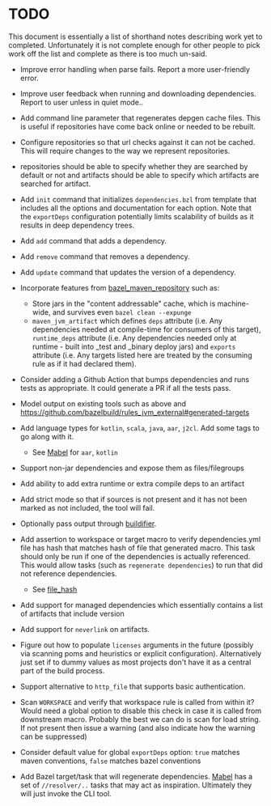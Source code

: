 # TODO

This document is essentially a list of shorthand notes describing work yet to completed.
Unfortunately it is not complete enough for other people to pick work off the list and
complete as there is too much un-said.

* Improve error handling when parse fails. Report a more user-friendly error.

* Improve user feedback when running and downloading dependencies. Report to user unless in quiet mode..

* Add command line parameter that regenerates depgen cache files. This is useful if repositories have come back
  online or needed to be rebuilt.

* Configure repositories so that url checks against it can not be cached. This will require changes to the way we
  represent repositories.

* repositories should be able to specify whether they are searched by default or not and artifacts should be able
  to specify which artifacts are searched for artifact.

* Add `init` command that initializes `dependencies.bzl` from template that includes all the options and
  documentation for each option. Note that the `exportDeps` configuration potentially limits scalability of
  builds as it results in deep dependency trees.

* Add `add` command that adds a dependency.

* Add `remove` command that removes a dependency.

* Add `update` command that updates the version of a dependency.

* Incorporate features from [bazel_maven_repository](https://github.com/square/bazel_maven_repository) such as:
  - Store jars in the "content addressable" cache, which is machine-wide, and survives even `bazel clean --expunge`
  - `maven_jvm_artifact` which defines `deps` attribute (i.e. Any dependencies needed at compile-time for consumers
    of this target), `runtime_deps` attribute (i.e. Any dependencies needed only at runtime - built into _test and
    _binary deploy jars) and `exports` attribute (i.e. Any targets listed here are treated by the consuming rule as
    if it had declared them).

* Consider adding a Github Action that bumps dependencies and runs tests as appropriate. It could generate a PR if
  all the tests pass.

* Model output on existing tools such as above and https://github.com/bazelbuild/rules_jvm_external#generated-targets

* Add language types for `kotlin`, `scala`, `java`, `aar`, `j2cl`. Add some tags to go along with it.
  - See [Mabel](https://github.com/menny/mabel) for `aar`, `kotlin`

* Support non-jar dependencies and expose them as files/filegroups

* Add ability to add extra runtime or extra compile deps to an artifact

* Add strict mode so that if sources is not present and it has not been marked as not included, the tool will fail.

* Optionally pass output through [buildifier](https://github.com/bazelbuild/buildtools/tree/master/buildifier).

* Add assertion to workspace or target macro to verify dependencies.yml file has hash that matches hash
  of file that generated macro. This task should only be run if one of the dependencies is actually referenced.
  This would allow tasks (such as `regenerate dependencies`) to run that did not reference dependencies.
  - See [file_hash](https://github.com/atlassian/bazel-tools/tree/master/file_hash)

* Add support for managed dependencies which essentially contains a list of artifacts that include version

* Add support for `neverlink` on artifacts.

* Figure out how to populate `licenses` arguments in the future (possibly via scanning poms and heuristics or
  explicit configuration). Alternatively just set if to dummy values as most projects don't have it as a central
  part of the build process.

* Support alternative to `http_file` that supports basic authentication.

* Scan `WORKSPACE` and verify that workspace rule is called from within it? Would need a global option to
  disable this check in case it is called from downstream macro. Probably the best we can do is scan for load
  string. If not present then issue a warning (and also  indicate how the warning can be suppressed)

* Consider default value for global `exportDeps` option: `true` matches maven conventions, `false` matches bazel conventions

* Add Bazel target/task that will regenerate dependencies. [Mabel](https://github.com/menny/mabel) has a set
  of `//resolver/..` tasks that may act as inspiration. Ultimately they will just invoke the CLI tool.
